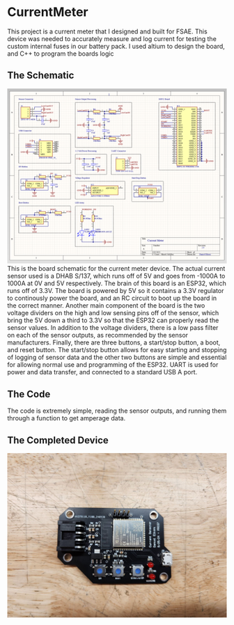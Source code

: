 # CurrentMeter
This project is a current meter that I designed and built for FSAE. This device was needed to accurately measure and log current for testing the custom internal fuses in our battery pack. I used altium to design the board, and C++ to program the boards logic

## The Schematic
![Schematic](/imgs/CurrentMeterSchematic.png)
This is the board schematic for the current meter device. The actual current sensor used is a DHAB S/137, which runs off of 5V and goes from -1000A to 1000A at 0V and 5V respectively. The brain of this board is an ESP32, which runs off of 3.3V. The board is powered by 5V so it contains a 3.3V regulator to continously power the board, and an RC circuit to boot up the board in the correct manner. Another main component of the board is the two voltage dividers on the high and low sensing pins off of the sensor, which bring the 5V down a third to 3.3V so that the ESP32 can properly read the sensor values. In addition to the voltage dividers, there is a low pass filter on each of the sensor outputs, as recommended by the sensor manufacturers. Finally, there are three buttons, a start/stop button, a boot, and reset button. The start/stop button allows for easy starting and stopping of logging of sensor data and the other two buttons are simple and essential for allowing normal use and programming of the ESP32. UART is used for power and data transfer, and connected to a standard USB A port.

## The Code
The code is extremely simple, reading the sensor outputs, and running them through a function to get amperage data. 

## The Completed Device
![CompletedImage](/imgs/completed.jpg)
